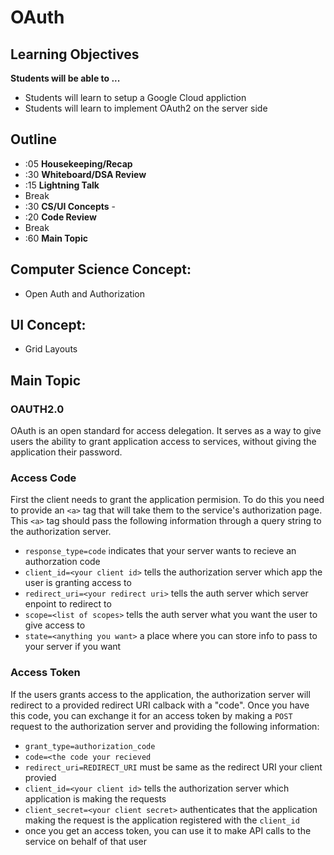 # OAuth

## Learning Objectives

**Students will be able to ...**
* Students will learn to setup a Google Cloud appliction
* Students will learn to implement OAuth2 on the server side

## Outline
* :05 **Housekeeping/Recap**
* :30 **Whiteboard/DSA Review**
* :15 **Lightning Talk**
* Break
* :30 **CS/UI Concepts** -
* :20 **Code Review**
* Break
* :60 **Main Topic**

## Computer Science Concept:
* Open Auth and Authorization

## UI Concept:
* Grid Layouts

## Main Topic

### OAUTH2.0
OAuth is an open standard for access delegation. It serves as a way to give users the ability to grant application access to services, without giving the application their password.

### Access Code
First the client needs to grant the application permision. To do this you need to provide an `<a>` tag that will take them to the service's authorization page. This `<a>` tag should pass the following information through a query string to the authorization server.
  * `response_type=code` indicates that your server wants to recieve an authorzation code
  * `client_id=<your client id>` tells the authorization server which app the user is granting access to
  * `redirect_uri=<your redirect uri>` tells the auth server which server enpoint to redirect to
  * `scope=<list of scopes>` tells the auth server what you want the user to give access to
  * `state=<anything you want>` a place where you can store info to pass to your server if you want

### Access Token
If the users grants access to the application, the authorization server will redirect to a provided redirect URI calback with a "code". Once you have this code, you can exchange it for an access token by making a `POST` request to the authorization server and providing the following information:
  * `grant_type=authorization_code`
  * `code=<the code your recieved`
  * `redirect_uri=REDIRECT_URI` must be same as the redirect URI your client provied
  * `client_id=<your client id>` tells the authorization server which application is making the requests
  * `client_secret=<your client secret>` authenticates that the application making the request is the application registered with the `client_id`
* once you get an access token, you can use it to make API calls to the service on behalf of that user
